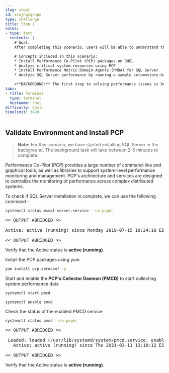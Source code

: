 ```yaml
---
slug: step1
id: xrojnqzgpnpo
type: challenge
title: Step 1
notes:
- type: text
  contents: |
    # Goal:
    After completing this scenario, users will be able to understand the basics of Performance Co-Pilot (PCP) in RHEL, and use PCP to analyze the performance of Microsoft SQL Server running on Red Hat Enterprise Linux

    # Concepts included in this scenario:
    * Install Performance Co-Pilot (PCP) packages on RHEL
    * Analyze critical system resources using PCP
    * Install Performance Metric Domain Agents (PMDA) for SQL Server
    * Analyze SQL Server performance by running a sample columnstore-based analytic query using SQL Server

    >**BACKGROUND:** The first step to solving performance issues is being able to diagnose the issue. If you don’t have performance metrics and the ability to analyze them, you’re just relying on guesswork. One of the popular tools for performance monitoring on Linux is Performance Co-Pilot (PCP), and we’ll show you how to get started using PCP on Red Hat Enterprise Linux to collect and analyze data to solve your performance mysteries.
tabs:
- title: Terminal
  type: terminal
  hostname: rhel
difficulty: basic
timelimit: 3420
---
```

## Validate Environment and Install PCP

>**Note:** For this scenario, we have started installing SQL Server in the background. The background task will take between 2-5 minutes to complete.

Performance Co-Pilot (PCP) provides a large number of command-line and graphical tools, as well as libraries to support system-level performance monitoring and management. PCP's architecture and services are designed to centralize the monitoring of performance across complex distributed systems.

To check if SQL Server installation is complete, we can use the following command -

```bash
systemctl status mssql-server.service --no-pager
```

<pre class="file">
<< OUTPUT ABRIDGED >>

Active: active (running) since Monday 2019-07-15 19:24:18 EDT; 3h 59min left

<< OUTPUT ABRIDGED >>
</pre>

Verify that the Active status is **active (running)**.

Install the PCP packages using yum

```bash
yum install pcp-zeroconf -y
```

Start and enable the **PCP's Collector Daemon (PMCD)** to start collecting system performance data

```bash
systemctl start pmcd
```

```bash
systemctl enable pmcd
```

Check the status of the enabled PMCD service

```bash
systemctl status pmcd --no-pager
```

<pre class="file">
<< OUTPUT ABRIDGED >>

 Loaded: loaded (/usr/lib/systemd/system/pmcd.service; enabled; vendor preset: disabled)
   Active: active (running) since Thu 2021-03-11 13:18:12 EST; 6min ago

<< OUTPUT ABRIDGED >>
</pre>

Verify that the Active status is **active (running)**.
